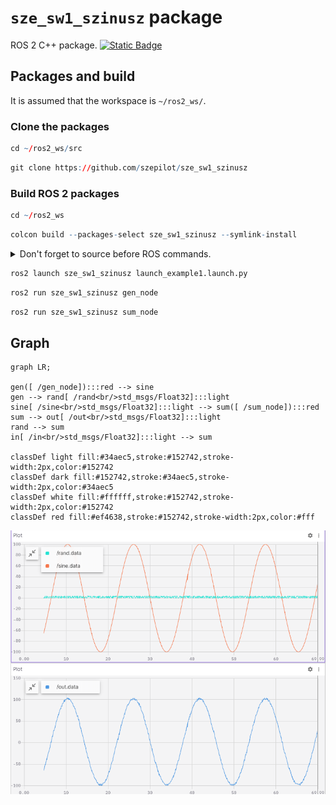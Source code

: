 # `sze_sw1_szinusz` package
ROS 2 C++ package.  [![Static Badge](https://img.shields.io/badge/ROS_2-Humble-34aec5)](https://docs.ros.org/en/humble/)
## Packages and build

It is assumed that the workspace is `~/ros2_ws/`.

### Clone the packages
``` r
cd ~/ros2_ws/src
```
``` r
git clone https://github.com/szepilot/sze_sw1_szinusz
```

### Build ROS 2 packages
``` r
cd ~/ros2_ws
```
``` r
colcon build --packages-select sze_sw1_szinusz --symlink-install
```

<details>
<summary> Don't forget to source before ROS commands.</summary>

``` bash
source ~/ros2_ws/install/setup.bash
```
</details>

``` r
ros2 launch sze_sw1_szinusz launch_example1.launch.py
```

``` r
ros2 run sze_sw1_szinusz gen_node 
```

``` r
ros2 run sze_sw1_szinusz sum_node 
```

## Graph

``` mermaid
graph LR;

gen([ /gen_node]):::red --> sine
gen --> rand[ /rand<br/>std_msgs/Float32]:::light 
sine[ /sine<br/>std_msgs/Float32]:::light --> sum([ /sum_node]):::red
sum --> out[ /out<br/>std_msgs/Float32]:::light 
rand --> sum
in[ /in<br/>std_msgs/Float32]:::light --> sum

classDef light fill:#34aec5,stroke:#152742,stroke-width:2px,color:#152742  
classDef dark fill:#152742,stroke:#34aec5,stroke-width:2px,color:#34aec5
classDef white fill:#ffffff,stroke:#152742,stroke-width:2px,color:#152742
classDef red fill:#ef4638,stroke:#152742,stroke-width:2px,color:#fff
```

![](img/works01.png)